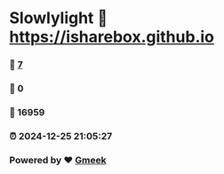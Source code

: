 # Slowlylight :link: https://isharebox.github.io 
### :page_facing_up: [7](https://isharebox.github.io/tag.html) 
### :speech_balloon: 0 
### :hibiscus: 16959 
### :alarm_clock: 2024-12-25 21:05:27 
### Powered by :heart: [Gmeek](https://github.com/Meekdai/Gmeek)
